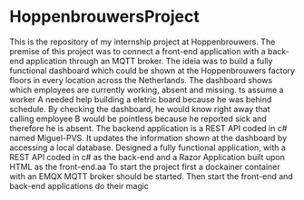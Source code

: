 # HoppenbrouwersProject

This is the repository of my internship project at Hoppenbrouwers. The premise of this project was to connect a front-end application with a back-end application through an MQTT broker. The ideia was to build a fully functional dashboard which could be shown at the Hoppenbrouwers factory floors in every location across the Netherlands. The dashboard shows which employees are currently working, absent and missing. ts assume a worker A needed help building a eletric board because he was behind schedule. By checking the dashboard, he would know right away that calling employee B would be pointless because he reported sick and therefore he is absent.
The backend application is a REST API coded in c# named Miguel-PVS. It updates the information shown at the dashboard by accessing a local database. 
Designed a fully functional application, with a REST API coded in c# as the back-end and a Razor Application built upon HTML as the front-end.aa
To start the project first a dockainer container with an EMQX MQTT broker should be started. Then start the front-end and back-end applications do their magic 
